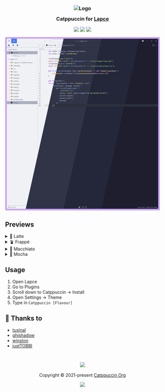 <h3 align="center">
	<img src="https://raw.githubusercontent.com/catppuccin/catppuccin/main/assets/logos/exports/1544x1544_circle.png" width="100" alt="Logo"/><br/>
	<img src="https://raw.githubusercontent.com/catppuccin/catppuccin/main/assets/misc/transparent.png" height="30" width="0px"/>
	Catppuccin for <a href="https://github.com/lapce/lapce">Lapce</a>
	<img src="https://raw.githubusercontent.com/catppuccin/catppuccin/main/assets/misc/transparent.png" height="30" width="0px"/>
</h3>

<p align="center">
	<a href="https://github.com/catppuccin/lapce/stargazers"><img src="https://img.shields.io/github/stars/catppuccin/lapce?colorA=363a4f&colorB=b7bdf8&style=for-the-badge"></a>
	<a href="https://github.com/catppuccin/lapce/issues"><img src="https://img.shields.io/github/issues/catppuccin/lapce?colorA=363a4f&colorB=f5a97f&style=for-the-badge"></a>
	<a href="https://github.com/catppuccin/lapce/contributors"><img src="https://img.shields.io/github/contributors/catppuccin/lapce?colorA=363a4f&colorB=a6da95&style=for-the-badge"></a>
</p>

<p align="center">
	<img src="assets/lapce-preview.webp"/>
</p>

## Previews

<details>
<summary>🌻 Latte</summary>
<img src="assets/lapce-latte.webp"/>
</details>
<details>
<summary>🪴 Frappé</summary>
<img src="assets/lapce-frappe.webp"/>
</details>
<details>
<summary>🌺 Macchiato</summary>
<img src="assets/lapce-macchiato.webp"/>
</details>
<details>
<summary>🌿 Mocha</summary>
<img src="assets/lapce-mocha.webp"/>
</details>

## Usage

1. Open Lapce
2. Go to Plugins
3. Scroll down to Catppuccin -> Install
4. Open Settings -> Theme
5. Type in `Catppuccin [Flavour]`


## 💝 Thanks to

- [tuxinal](https://github.com/tuxinal)
- [ghishadow](https://github.com/ghishadow)
- [winston](https://github.com/nekowinston)
- [justTOBBI](https://github.com/justTOBBI)

&nbsp;

<p align="center">
	<img src="https://raw.githubusercontent.com/catppuccin/catppuccin/main/assets/footers/gray0_ctp_on_line.svg?sanitize=true" />
</p>

<p align="center">
	Copyright &copy; 2021-present <a href="https://github.com/catppuccin" target="_blank">Catppuccin Org</a>
</p>

<p align="center">
	<a href="https://github.com/catppuccin/catppuccin/blob/main/LICENSE"><img src="https://img.shields.io/static/v1.svg?style=for-the-badge&label=License&message=MIT&logoColor=d9e0ee&colorA=363a4f&colorB=b7bdf8"/></a>
</p>